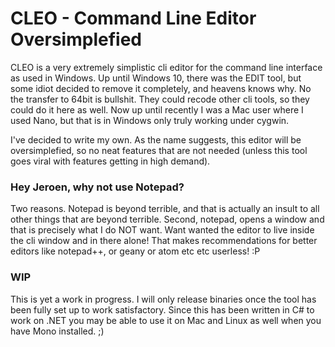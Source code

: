 # CLEO - Command Line Editor Oversimplefied

CLEO is a very extremely simplistic cli editor for the command line interface as used in Windows.
Up until Windows 10, there was the EDIT tool, but some idiot decided to remove it completely, and heavens knows why. No the transfer to 64bit is bullshit. They could recode other cli tools, so they could do it here as well.
Now up until recently I was a Mac user where I used Nano, but that is in Windows only truly working under cygwin.

I've decided to write my own. As the name suggests, this editor will be oversimplefied, so no neat features that are not needed (unless this tool goes viral with features getting in high demand).

### Hey Jeroen, why not use Notepad?

Two reasons. Notepad is beyond terrible, and that is actually an insult to all other things that are beyond terrible.
Second, notepad, opens a window and that is precisely what I do NOT want. Want wanted the editor to live inside the cli window and in there alone! That makes recommendations for better editors like notepad++, or geany or atom etc etc userless! :P

### WIP

This is yet a work in progress. I will only release binaries once the tool has been fully set up to work satisfactory.
Since this has been written in C# to work on .NET you may be able to use it on Mac and Linux as well when you have Mono installed. ;)

